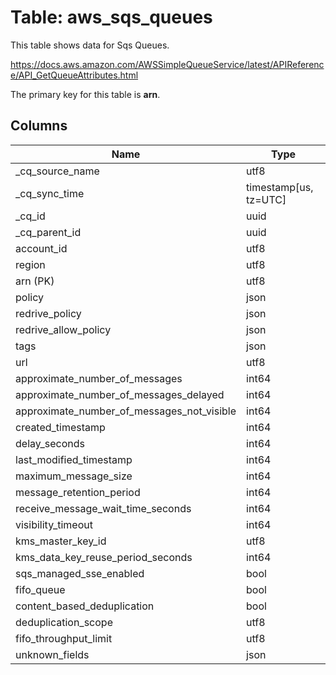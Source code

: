 # Table: aws_sqs_queues

This table shows data for Sqs Queues.

https://docs.aws.amazon.com/AWSSimpleQueueService/latest/APIReference/API_GetQueueAttributes.html

The primary key for this table is **arn**.

## Columns

| Name          | Type          |
| ------------- | ------------- |
|_cq_source_name|utf8|
|_cq_sync_time|timestamp[us, tz=UTC]|
|_cq_id|uuid|
|_cq_parent_id|uuid|
|account_id|utf8|
|region|utf8|
|arn (PK)|utf8|
|policy|json|
|redrive_policy|json|
|redrive_allow_policy|json|
|tags|json|
|url|utf8|
|approximate_number_of_messages|int64|
|approximate_number_of_messages_delayed|int64|
|approximate_number_of_messages_not_visible|int64|
|created_timestamp|int64|
|delay_seconds|int64|
|last_modified_timestamp|int64|
|maximum_message_size|int64|
|message_retention_period|int64|
|receive_message_wait_time_seconds|int64|
|visibility_timeout|int64|
|kms_master_key_id|utf8|
|kms_data_key_reuse_period_seconds|int64|
|sqs_managed_sse_enabled|bool|
|fifo_queue|bool|
|content_based_deduplication|bool|
|deduplication_scope|utf8|
|fifo_throughput_limit|utf8|
|unknown_fields|json|